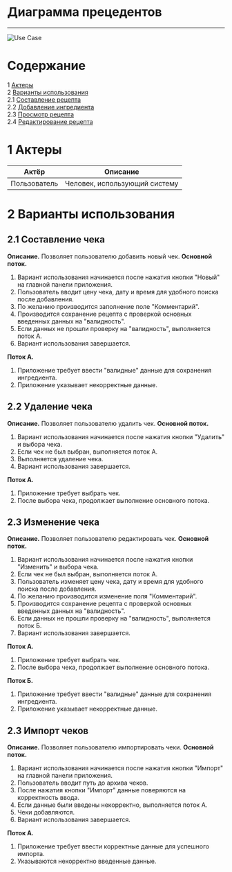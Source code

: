 
# Диаграмма прецедентов
---

![Use Case](https://github.com/TheSnakyEyes/CheckLogger/blob/master/Diagrams/UseCase/UseCase.png)


# Содержание
1 [Актеры](#actors)<br>
2 [Варианты использования](#use_case)<br>
2.1 [Составление рецепта](#create_check)<br>
2.2 [Добавление ингредиента](#delete_check)<br>
2.3 [Просмотр рецепта](#change_check)<br>
2.4 [Редактирование рецепта](#import_checks)<br>

# 1 Актеры
Актёр | Описание
--- | ---
Пользователь|Человек, использующий систему

<a name ="use_case"><a/> 
  
# 2 Варианты использования

<a name ="create_check"><a/>
  
## 2.1 Составление чека

**Описание.** Позволяет пользователю добавить новый чек. **Основной поток.**

1. Вариант использования начинается после нажатия кнопки "Новый" на главной панели приложения.
2. Пользователь вводит цену чека, дату и время для удобного поиска после добавления.
3.  По желанию производится заполнение поле "Комментарий". 
4. Производится сохранение рецепта с проверкой основных введенных данных на "валидность".
5. Если данных не прошли проверку на "валидность", выполняется поток А.
6. Вариант использования завершается.

**Поток А.**
1. Приложение требует ввести "валидные" данные для сохранения ингредиента.
2. Приложение указывает некорректные данные.

<a name ="delete_check"><a/>
  
## 2.2 Удаление чека

**Описание.** Позволяет пользователю удалить чек. **Основной поток.**
1. Вариант использования начинается после нажатия кнопки "Удалить" и выбора чека.
2. Если чек не был выбран, выполняется поток А.
3. Выполняется удаление чека.
5. Вариант использования завершается.

**Поток А.** 
1. Приложение требует выбрать чек.
2. После выбора чека, продолжает выполнение основного потока.

<a name ="#change_check"><a/>
  
## 2.3 Изменение чека

**Описание.** Позволяет пользователю редактировать чек. **Основной поток.**

1. Вариант использования начинается после нажатия кнопки "Изменить" и выбора чека.
2. Если чек не был выбран, выполняется поток А.
3. Пользователь изменяет цену чека, дату и время для удобного поиска после добавления.
4. По желанию производится изменение поля "Комментарий". 
5. Производится сохранение рецепта с проверкой основных введенных данных на "валидность".
6. Если данных не прошли проверку на "валидность", выполняется поток Б.
7. Вариант использования завершается.

**Поток А.** 
1. Приложение требует выбрать чек.
2. После выбора чека, продолжает выполнение основного потока.

**Поток Б.**
1. Приложение требует ввести "валидные" данные для сохранения ингредиента.
2. Приложение указывает некорректные данные.

<a name ="import_checks"><a/>
  
## 2.3 Импорт чеков

**Описание.** Позволяет пользователю импортировать чеки. **Основной поток.**

1. Вариант использования начинается после нажатия кнопки "Импорт" на главной панели приложения.
2. Пользователь вводит путь до архива чеков.
3. После нажатия кнопки "Импорт" данные поверяются на корректность ввода.
4. Если данные были введены некорректно, выполняется поток А.
5. Чеки добавляются.
6. Вариант использования завершается.

**Поток А.** 
1. Приложение требует ввести корректные данные для успешного импорта.
2. Указываются некорректно введенные данные.
